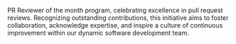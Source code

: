 PR Reviewer of the month program, celebrating excellence in pull request reviews. Recognizing outstanding contributions, this initiative aims to foster collaboration, acknowledge expertise, and inspire a culture of continuous improvement within our dynamic software development team.
